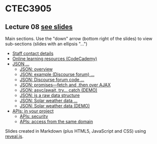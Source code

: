 # CTEC3905

## Lecture 08 [see slides](https://ctec3905.github.io/presents?lecture-04)

Main sections. Use the "down" arrow (bottom right of the slides) to view sub-sections (slides with an ellipsis "…")

- [Staff contact details](https://ctec3905.github.io/presents/?lecture-08#/1)
- [Online learning resources (CodeCademy)](https://ctec3905.github.io/presents/?lecture-08#/2)
- [JSON …](https://ctec3905.github.io/presents/?lecture-08#/3)
  - [JSON: overview](https://ctec3905.github.io/presents/?lecture-08#/3/1)
  - [JSON: example (Discourse forum) …](https://ctec3905.github.io/presents/?lecture-08#/3/2)
  - [JSON: Discourse forum code …](https://ctec3905.github.io/presents/?lecture-08#/3/5)
  - [JSON: promises—fetch and .then over AJAX](https://ctec3905.github.io/presents/?lecture-08#/3/6)
  - [JSON: asyc/await, try… catch (DEMO)](https://ctec3905.github.io/presents/?lecture-08#/3/7)
  - [JSON: is a raw data structure](https://ctec3905.github.io/presents/?lecture-08#/3/8)
  - [JSON: Solar weather data …](https://ctec3905.github.io/presents/?lecture-08#/3/10)
  - [JSON: Solar weather data (DEMO)](https://ctec3905.github.io/presents/?lecture-08#/3/13)
- [APIs: in your project](https://ctec3905.github.io/presents/?lecture-08#/4)
  - [APIs: security](https://ctec3905.github.io/presents/?lecture-08#/4/1)
  - [APIs: access from the same domain](https://ctec3905.github.io/presents/?lecture-08#/4/1)

Slides created in Markdown (plus HTML5, JavaScript and CSS) using [reveal.js](https://revealjs.com/).
